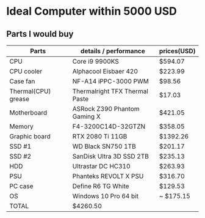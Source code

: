 # Ideal Computer within 5000 USD #
## Parts I would buy ##

| Parts | details / performance | prices(USD) |
|-------|-----------------------|--------|
| CPU | Core i9 9900KS | $594.07 |
| CPU cooler | Alphacool Eisbaer 420 | $223.99 |
| Case fan | NF-A14 iPPC-3000 PWM | $98.56 |
| Thermal(CPU) grease | Thermalright TFX Thermal Paste | $17.03 |
| Motherboard | ASRock Z390 Phantom Gaming X | $421.05 |
| Memory | F4-3200C14D-32GTZN | $358.05 |
| Graphic board | RTX 2080 Ti 11GB | $1392.26 |
| SSD #1 | WD Black SN750 1TB | $201.17 |
| SSD #2 | SanDisk Ultra 3D SSD 2TB | $235.13 |
| HDD | Ultrastar DC HC310 | $263.93 |
| PSU | Phanteks REVOLT X PSU | $316.70 |
| PC case | Define R6 TG White | $129.53 |
| OS | Windows 10 Pro 64 bit | ~ $175.15 |
| TOTAL                      | $4260.50 |

